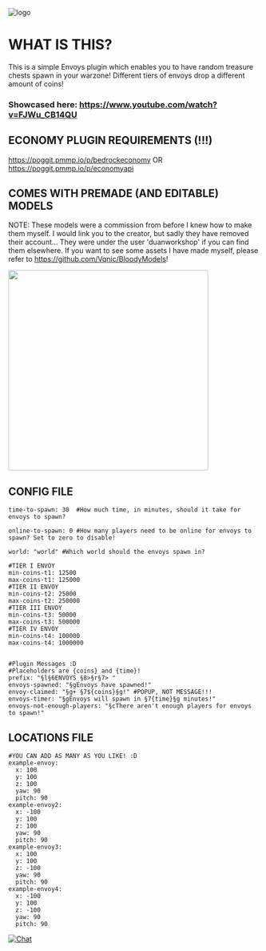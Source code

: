 ![logo](https://github.com/Vqnic/BloodyEnvoys/assets/77890259/8bf0e476-70d3-4de6-aa1d-1fad60d679c9)

# WHAT IS THIS?
This is a simple Envoys plugin which enables you to have random treasure chests spawn in your warzone! Different tiers of envoys drop a different amount of coins! 
### Showcased here: https://www.youtube.com/watch?v=FJWu_CB14QU

## ECONOMY PLUGIN REQUIREMENTS (!!!)
https://poggit.pmmp.io/p/bedrockeconomy
OR
https://poggit.pmmp.io/p/economyapi


## COMES WITH PREMADE (AND EDITABLE) MODELS
NOTE: These models were a commission from before I knew how to make them myself. 
I would link you to the creator, but sadly they have removed their account... They were under the user 'duanworkshop' if you can find them elsewhere.
If you want to see some assets I have made myself, please refer to https://github.com/Vqnic/BloodyModels!


<img src="https://github.com/Vqnic/BloodyEnvoys/assets/77890259/1cdd3612-e497-4b22-a750-aa7c223f8524"  width="400" height="400">

## CONFIG FILE
```
time-to-spawn: 30  #How much time, in minutes, should it take for envoys to spawn?

online-to-spawn: 0 #How many players need to be online for envoys to spawn? Set to zero to disable!

world: "world" #Which world should the envoys spawn in?

#TIER I ENVOY
min-coins-t1: 12500
max-coins-t1: 125000
#TIER II ENVOY
min-coins-t2: 25000
max-coins-t2: 250000
#TIER III ENVOY
min-coins-t3: 50000
max-coins-t3: 500000
#TIER IV ENVOY
min-coins-t4: 100000
max-coins-t4: 1000000


#Plugin Messages :D
#Placeholders are {coins} and {time}!
prefix: "§l§6ENVOYS §8>§r§7> "
envoys-spawned: "§gEnvoys have spawned!"
envoy-claimed: "§g+ §7${coins}§g!" #POPUP, NOT MESSAGE!!!
envoys-timer: "§gEnvoys will spawn in §7{time}§g minutes!"
envoys-not-enough-players: "§cThere aren't enough players for envoys to spawn!"
```

## LOCATIONS FILE
```
#YOU CAN ADD AS MANY AS YOU LIKE! :D
example-envoy:
  x: 100
  y: 100
  z: 100
  yaw: 90
  pitch: 90
example-envoy2:
  x: -100
  y: 100
  z: 100
  yaw: 90
  pitch: 90
example-envoy3:
  x: 100
  y: 100
  z: -100
  yaw: 90
  pitch: 90
example-envoy4:
  x: -100
  y: 100
  z: -100
  yaw: 90
  pitch: 90
  ```
  
[![Chat](https://img.shields.io/badge/chat-on%20discord-7289da.svg)](https://discord.gg/ADEz9KBAW9)

